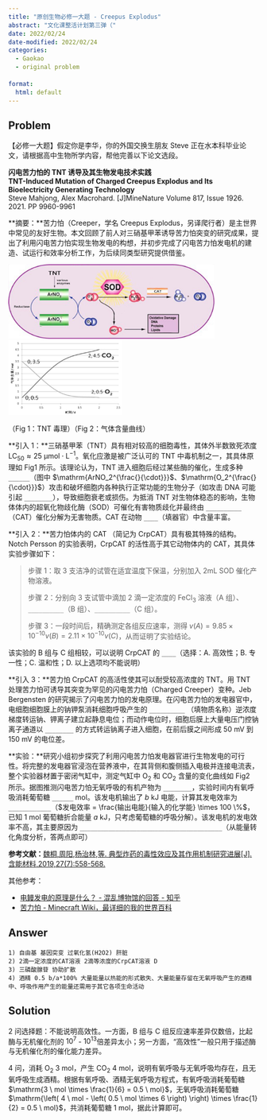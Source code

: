 ```yaml
---
title: "原创生物必修一大题 - Creepus Explodus"
abstract: "文化课整活计划第三弹（"
date: 2022/02/24
date-modified: 2022/02/24
categories:
  - Gaokao
  - original problem
  
format:
  html: default
---
```


## Problem

【必修一大题】假定你是李华，你的外国交换生朋友 Steve 正在水本科毕业论文，请根据高中生物所学内容，帮他完善以下论文选段。

**闪电苦力怕的 TNT 诱导及其生物发电技术实践**  
**TNT-Induced Mutation of Charged Creepus Explodus and Its Bioelectricity Generating Technology**  
Steve Mahjong, Alex Macrohard. [J]MineNature Volume 817, Issue 1926. 2021. PP 9960-9961

**摘要：**苦力怕（Creeper，学名 Creepus Explodus，另译爬行者）是主世界中常见的友好生物。本文回顾了前人对三硝基甲苯诱导苦力怕突变的研究成果，提出了利用闪电苦力怕实现生物发电的构想，并初步完成了闪电苦力怕发电机的建造、试运行和效率分析工作，为后续同类型研究提供借鉴。

<img src="tnt.jpg" style="height: 150px"> <img src="breath.jpg" style="height: 150px">

（Fig 1：TNT 毒理）（Fig 2：气体含量曲线）

**引入 1：**三硝基甲苯（TNT）具有相对较高的细胞毒性，其体外半数致死浓度 $\mathrm{LC_{50}} \approx 25 \ \mathrm{\mu mol \cdot L^{-1}}$​。氧化应激是被广泛认可的 TNT 中毒机制之一，其具体原理如 Fig1 所示。该理论认为，TNT 进入细胞后经过某些酶的催化，生成多种 `______`（图中 $\mathrm{ArNO_2^{\frac{}{\cdot}}}$​、$\mathrm{O_2^{\frac{}{\cdot}}}$​）攻击和破坏细胞内各种执行正常功能的生物分子（如攻击 DNA 可能引起 `________`），导致细胞衰老或损伤。为抵消 TNT 对生物体稳态的影响，生物体体内的超氧化物歧化酶（SOD）可催化有害物质歧化并最终由 `__________`（CAT）催化分解为无害物质。CAT 在动物 `____`（填器官）中含量丰富。

**引入 2：**苦力怕体内的 CAT （简记为 CrpCAT）具有极其特殊的结构。Notch Persson 的实验表明，CrpCAT 的活性高于其它动物体内的 CAT，其具体实验步骤如下：

>步骤 1：取 3 支洁净的试管在适宜温度下保温，分别加入 $2 \mathrm{mL}$​​ SOD 催化产物溶液。
>
>步骤 2：分别向 3 支试管中滴加 2 滴一定浓度的 $\mathrm{FeCl_3}$ 溶液（A 组）、`__________`（B 组）、`__________`（C 组）。
>
>步骤 3：一段时间后，精确测定各组反应速率，测得 $v(A) = 9.85 \times 10^{-10} v(B) = 2.11 \times 10^{-10} v(C)$​，从而证明了实验结论。

该实验的 B 组与 C 组相较，可以说明 CrpCAT 的 `____`（选择：A. 高效性；B. 专一性；C. 温和性；D. 以上选项均不能说明）

**引入 3：**苦力怕 CrpCAT 的高活性使其可以耐受较高浓度的 TNT。用 TNT 处理苦力怕可诱导其突变为罕见的闪电苦力怕（Charged Creeper）变种。Jeb Bergensten 的研究揭示了闪电苦力怕的发电原理。在闪电苦力怕的发电器官中，电细胞细胞膜上的钠钾泵消耗细胞呼吸产生的 `__________` （填物质名称）逆浓度梯度转运钠、钾离子建立起静息电位；而动作电位时，细胞后膜上大量电压门控钠离子通道以 `________` 的方式转运钠离子进入细胞，在前后膜之间形成 $\mathrm{50 \ mV}$ 到 $\mathrm{150 \ mV}$​ 的电位差。

**实验：**研究小组初步探究了利用闪电苦力怕发电器官进行生物发电的可行性。将完整的发电器官浸泡在营养液中，在其背侧和腹侧插入电极并连接电流表，整个实验器材置于密闭气缸中，测定气缸中 $\mathrm{O_2}$​ 和 $\mathrm{CO_2}$​ 含量的变化曲线如 Fig2 所示。据图推测闪电苦力怕无氧呼吸的有机产物为 `________`，实验时间内有氧呼吸消耗葡萄糖 `______` $\mathrm{mol}$​。该发电机输出了 $b \ \mathrm{kJ}$​ 电能，计算其发电效率为 `____________`（$发电效率 = \frac{输出电能}{输入的化学能} \times 100 \%$​，已知 $\mathrm{1 \ mol}$​ 葡萄糖折合能量 $a \ \mathrm{kJ}$​​，只考虑葡萄糖的呼吸分解）。该发电机的发电效率不高，其主要原因为 `________________________________________`（从能量转化角度分析，答两点即可）

**参考文献：**[魏桐,周阳,杨治林,等. 典型炸药的毒性效应及其作用机制研究进展[J]. 含能材料,2019,27(7):558-568.](http://www.energetic-materials.org.cn/hncl/article/html/CJEM2019068)

其他参考：

+ [电鳗发电的原理是什么？ - 混乱博物馆的回答 - 知乎](https://www.zhihu.com/question/19901924/answer/1490619635)
+ [苦力怕 - Minecraft Wiki，最详细的我的世界百科](https://minecraft.fandom.com/zh/wiki/%E8%8B%A6%E5%8A%9B%E6%80%95)

## Answer

```
1) 自由基 基因突变 过氧化氢(H2O2) 肝脏
2) 2滴一定浓度的CAT溶液 2滴等浓度的CrpCAT溶液 D
3) 三磷酸腺苷 协助扩散
4) 酒精 0.5 b/a*100% 大量能量以热能的形式散失、大量能量存留在无氧呼吸产生的酒精中、呼吸作用产生的能量还需用于其它各项生命活动
```

## Solution

2 问选择题：不能说明高效性。一方面，B 组与 C 组反应速率差异仅数倍，比起酶与无机催化剂的 $10^7$​ - $10^{13}$​ 倍差异太小；另一方面，“高效性”一般只用于描述酶与无机催化剂的催化能力差异。

4 问，消耗 $\mathrm{O_2 \ 3 \ mol}$，产生 $\mathrm{CO_2 \ 4 \ mol}$，说明有氧呼吸与无氧呼吸均存在，且无氧呼吸生成酒精。根据有氧呼吸、酒精无氧呼吸方程式，有氧呼吸消耗葡萄糖 $\mathrm{3 \ mol \times \frac{1}{6} = 0.5 \ mol}$，无氧呼吸消耗葡萄糖 $\mathrm{\left( 4 \ mol - \left( 0.5 \ mol \times 6 \right) \right) \times \frac{1}{2} = 0.5 \ mol}$，共消耗葡萄糖 $\mathrm{1 \ mol}$，据此计算即可。
